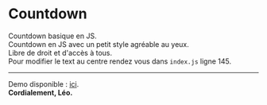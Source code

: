 # Countdown
Countdown basique en JS.<br>
Countdown en JS avec un petit style agréable au yeux.<br>
Libre de droit et d'accès à tous.<br>
Pour modifier le text au centre rendez vous dans <code>index.js</code> ligne 145.<br>
<hr>
Demo disponible : <a href="https://demo.iskia.fr/countdown/index.html">ici</a>.<br>
<strong>Cordialement, Léo.</strong>

